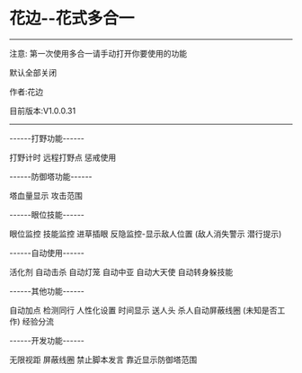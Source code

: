 ﻿# 花边--花式多合一

-------------------------
注意:
第一次使用多合一请手动打开你要使用的功能

默认全部关闭


作者:花边

目前版本:V1.0.0.31

-------------------------


------打野功能------

打野计时
远程打野点 
惩戒使用

------防御塔功能------

塔血量显示 
攻击范围

------眼位技能------

眼位监控 
技能监控 
进草插眼 
反隐监控-显示敌人位置 (敌人消失警示 潜行提示)

------自动使用------

活化剂
自动击杀 
自动灯笼 
自动中亚 
自动大天使 
自动转身躲技能

------其他功能------

自动加点 
检测同行 
人性化设置 
时间显示 
送人头 
杀人自动屏蔽线圈 (未知是否工作) 
经验分流

------开发功能------

无限视距 
屏蔽线圈 
禁止脚本发言 
靠近显示防御塔范围
